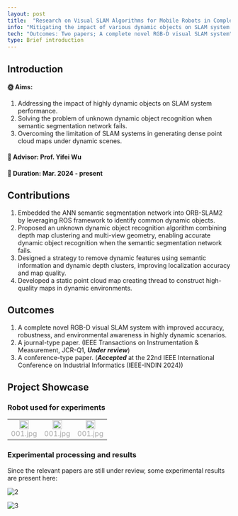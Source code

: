 ```yaml
---
layout: post
title:  "Research on Visual SLAM Algorithms for Mobile Robots in Complex Dynamic Environments"
info: "Mitigating the impact of various dynamic objects on SLAM system performance to achieve high-precision localization and static dense point cloud map construction."
tech: "Outcomes: Two papers; A complete novel RGB-D visual SLAM system"
type: Brief introduction 
---
```


## Introduction

#### &#127774; Aims: 

1. Addressing the impact of highly dynamic objects on SLAM system performance.
2. Solving the problem of unknown dynamic object recognition when semantic segmentation network fails.
3. Overcoming the limitation of SLAM systems in generating dense point cloud maps under dynamic scenes.

#### &#128221; Advisor: Prof. Yifei Wu 

#### &#128197; Duration: Mar. 2024 - present

## Contributions

1. Embedded the ANN semantic segmentation network into ORB-SLAM2 by leveraging ROS framework to identify common dynamic objects.
2. Proposed an unknown dynamic object recognition algorithm combining depth map clustering and multi-view geometry, enabling accurate dynamic object recognition when the semantic segmentation network fails.
3. Designed a strategy to remove dynamic features using semantic information and dynamic depth clusters, improving localization accuracy and map quality.
4. Developed a static point cloud map creating thread to construct high-quality maps in dynamic environments.

## Outcomes
 
1. A complete novel RGB-D visual SLAM system with improved accuracy, robustness, and environmental awareness in highly dynamic scenarios.
2. A journal-type paper. (IEEE Transactions on Instrumentation & Measurement, JCR-Q1, ***Under review***)
3. A conference-type paper. (***Accepted*** at the 22nd IEEE International Conference on Industrial Informatics (IEEE-INDIN 2024))

## Project Showcase

### Robot used for experiments

<table rules="none" align="center">
	<tr>
		<td>
			<center>
				<img src="https://effun.xyz/assets/img/20240318/1.jpg" width="60%" />
				<br/>
				<font color="AAAAAA">001.jpg</font>
			</center>
		</td>
		<td>
			<center>
				<img src="https://effun.xyz/assets/img/20240318/1.jpg" width="60%" />
				<br/>
				<font color="AAAAAA">001.jpg</font>
			</center>
		</td>
        <td>
			<center>
				<img src="https://effun.xyz/assets/img/20240318/1.jpg" width="60%" />
				<br/>
				<font color="AAAAAA">001.jpg</font>
			</center>
		</td>
	</tr>
</table>

### Experimental processing and results

Since the relevant papers are still under review, some experimental results are present here:

![2](https://effun.xyz/assets/img/20240318/2.jpg)

![3](https://effun.xyz/assets/img/20240318/3.jpg)